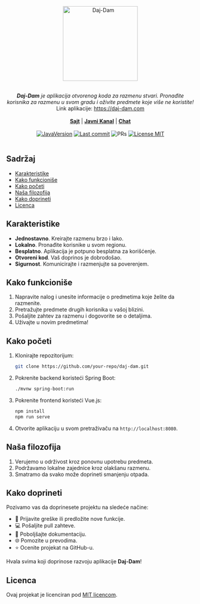 
<div align="center"><img width="200" alt="Daj-Dam" src="https://i.ibb.co/r6nHgQr/Screenshot-2024-12-24-193117.png"/></div>
<br/>
<p align="center">
   <i><b>Daj-Dam</b> je aplikacija otvorenog koda za razmenu stvari. Pronađite korisnika za razmenu u svom gradu i oživite predmete koje više ne koristite!</i>
   <br/>
   Link aplikacije: <a href="https://daj-dam.com">https://daj-dam.com</a>
   <br/><br/>
     <b><a href="https://dajdam.com">Sajt</a></b> | <b><a href="https://t.me/DajDamUpdates">Javni Kanal</a></b> | <b><a href="https://t.me/DajDamChat">Chat</a></b>
     <br/><br/>
   <a href="https://jdk.java.net/archive/"><img src="https://img.shields.io/badge/Java_Version-21-blue?logo=hackthebox&logoColor=fff" alt="JavaVersion"/></a>
   <a target="_blank" href="https://github.com/ValeriiLindenPy/Daj-Dam"><img src="https://img.shields.io/github/last-commit/ValeriiLindenPy/Daj-Dam?logo=github&color=blue&logoColor=fff" alt="Last commit"/></a>
   <img src="https://img.shields.io/badge/PRs-Welcome-blue?&logoColor=fff" alt="PRs"/>   
   <a href="https://github.com/ValeriiLindenPy/Daj-Dam/blob/main/LICENSE"><img src="https://img.shields.io/badge/Licenca-MIT-blue?logo=opensourceinitiative&logoColor=fff" alt="License MIT"/></a>
   <br/><br/>
</p>


## Sadržaj
- [Karakteristike](#karakteristike)
- [Kako funkcioniše](#kako-funkcioniše)
- [Kako početi](#kako-početi)
- [Naša filozofija](#naša-filozofija)
- [Kako doprineti](#kako-doprineti)
- [Licenca](#licenca)

## Karakteristike
* **Jednostavno**. Kreirajte razmenu brzo i lako.
* **Lokalno**. Pronađite korisnike u svom regionu.
* **Besplatno**. Aplikacija je potpuno besplatna za korišćenje.
* **Otvoreni kod**. Vaš doprinos je dobrodošao.
* **Sigurnost**. Komunicirajte i razmenjujte sa poverenjem.

## Kako funkcioniše
1. Napravite nalog i unesite informacije o predmetima koje želite da razmenite.
2. Pretražujte predmete drugih korisnika u vašoj blizini.
3. Pošaljite zahtev za razmenu i dogovorite se o detaljima.
4. Uživajte u novim predmetima!

## Kako početi
1. Klonirajte repozitorijum:
   ```bash
   git clone https://github.com/your-repo/daj-dam.git
   ```
2. Pokrenite backend koristeći Spring Boot:
   ```bash
   ./mvnw spring-boot:run
   ```
3. Pokrenite frontend koristeći Vue.js:
   ```bash
   npm install
   npm run serve
   ```
4. Otvorite aplikaciju u svom pretraživaču na `http://localhost:8080`.

## Naša filozofija
1. Verujemo u održivost kroz ponovnu upotrebu predmeta.
2. Podržavamo lokalne zajednice kroz olakšanu razmenu.
3. Smatramo da svako može doprineti smanjenju otpada.

## Kako doprineti
Pozivamo vas da doprinesete projektu na sledeće načine:
* 🐛 Prijavite greške ili predložite nove funkcije.
* 💻 Pošaljite pull zahteve.
* 📖 Poboljšajte dokumentaciju.
* 🌐 Pomozite u prevodima.
* ⭐ Ocenite projekat na GitHub-u.

Hvala svima koji doprinose razvoju aplikacije **Daj-Dam**!

## Licenca
Ovaj projekat je licenciran pod [MIT licencom](LICENSE).
